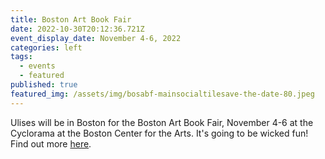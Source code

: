 ```yaml
---
title: Boston Art Book Fair
date: 2022-10-30T20:12:36.721Z
event_display_date: November 4-6, 2022
categories: left
tags:
  - events
  - featured
published: true
featured_img: /assets/img/bosabf-mainsocialtilesave-the-date-80.jpeg
---
```


U﻿lises will be in Boston for the Boston Art Book Fair, November 4-6 at the Cyclorama at the Boston Center for the Arts. It's going to be wicked fun! Find out more [here](https://bostonartbookfair.com/).
